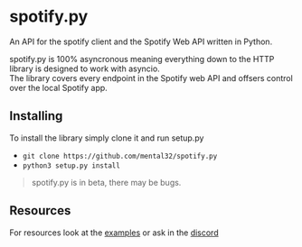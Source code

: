 # spotify.py

An API for the spotify client and the Spotify Web API written in Python.

spotify.py is 100% asyncronous meaning everything down to the HTTP library is designed to work with asyncio.<br>The library covers every endpoint in the Spotify web API and offsers control over the local Spotify app.

## Installing
To install the library simply clone it and run setup.py
- `git clone https://github.com/mental32/spotify.py`
- `python3 setup.py install`

> spotify.py is in beta, there may be bugs.

## Resources

For resources look at the [examples](/examples) or ask in the [discord](https://discord.gg/k43FSFF)
